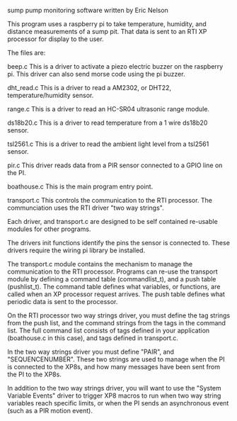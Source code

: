 
sump pump monitoring software written by Eric Nelson

This program uses a raspberry pi to take temperature, humidity, and distance
measurements of a sump pit. That data is sent to an RTI XP processor for 
display to the user.

The files are:

beep.c
This is a driver to activate a piezo electric buzzer on the raspberry pi.
This driver can also send morse code using the pi buzzer.

dht_read.c
This is a driver to read a AM2302, or DHT22, temperature/humidity
sensor.

range.c
This is a driver to read an HC-SR04 ultrasonic range module.

ds18b20.c
This is a driver to read temperature from a 1 wire ds18b20 sensor.

tsl2561.c
This is a driver to read the ambient light level from a tsl2561 sensor.

pir.c
This driver reads data from a PIR sensor connected to a GPIO line on the PI.

boathouse.c
This is the main program entry point.

transport.c
This controls the communication to the RTI processor. The communciation
uses the RTI driver "two way strings".


Each driver, and transport.c are designed to be self contained re-usable
modules for other programs. 

The drivers init functions identify the pins the sensor is connected to. These
drivers require the wiring pi library be installed.

The transport.c module contains the mechanism to manage the communication
to the RTI processor. Programs can re-use the transport module by defining a
command table (commandlist_t), and a push table (pushlist_t). The command
table defines what variables, or functions, are called when an XP processor request
arrives. The push table defines what periodic data is sent to the processor.

On the RTI processor two way strings driver, you must define the tag strings from
the push list, and the command strings from the tags in the command list. The 
full command list consists of tags defined in your application (boathouse.c in this case),
and tags defined in transport.c.

In the two way strings driver you must define "PAIR", and "SEQUENCENUMBER". These two
strings are used to manage when the PI is connected to the XP8s, and how many
messages have been sent from the PI to the XP8s.

In addition to the two way strings driver, you will want to use the 
"System Variable Events" driver to trigger XP8 macros to run when two way string
variables reach specific limits, or when the PI sends an asynchronous event (such
as a PIR motion event).

